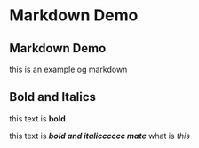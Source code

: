 # Markdown Demo
## Markdown Demo

this is an example og markdown

## Bold and Italics

this text is **bold**


this text is **_bold and italicccccc mate_**
what is *this*
